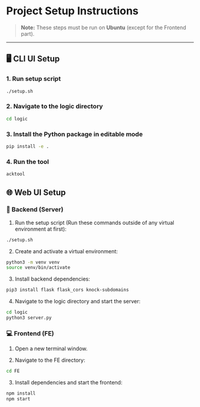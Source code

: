 # Project Setup Instructions

> **Note:** These steps must be run on **Ubuntu** (except for the Frontend part).

---

## 🖥️ CLI UI Setup

### 1. Run setup script
```bash
./setup.sh
```

### 2. Navigate to the logic directory
```bash
cd logic
```
### 3. Install the Python package in editable mode
```bash
pip install -e .
```

### 4. Run the tool
```bash
acktool
```

## 🌐 Web UI Setup
### 🔧 Backend (Server)
1. Run the setup script (Run these commands outside of any virtual environment at first):
```bash
./setup.sh
```

2. Create and activate a virtual environment:
```bash
python3 -m venv venv
source venv/bin/activate
```
3. Install backend dependencies:
```bash
pip3 install flask flask_cors knock-subdomains
```

4. Navigate to the logic directory and start the server:
```bash
cd logic
python3 server.py
```
### 💻 Frontend (FE)
1. Open a new terminal window.

2. Navigate to the FE directory:
```bash
cd FE
```

3. Install dependencies and start the frontend:
```bash
npm install
npm start
```
